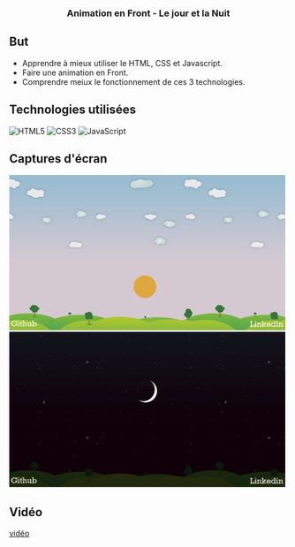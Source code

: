 ### <p align="center">Animation en Front - Le jour et la Nuit</p>

## But

- Apprendre à mieux utiliser le HTML, CSS et Javascript.
- Faire une animation en Front.
- Comprendre meiux le fonctionnement de ces 3 technologies.

## Technologies utilisées

![HTML5](https://img.shields.io/badge/html5-%23E34F26.svg?style=for-the-badge&logo=html5&logoColor=white)
![CSS3](https://img.shields.io/badge/css3-%231572B6.svg?style=for-the-badge&logo=css3&logoColor=white)
![JavaScript](https://img.shields.io/badge/javascript-%23323330.svg?style=for-the-badge&logo=javascript&logoColor=%23F7DF1E)

## Captures d'écran
 
<img src="/images/screenjour.png" alt="screen jour" width="500px"> <img src="/images/screennuit.png" alt="screen nuit" width="500px"><br>

## Vidéo

[vidéo]("videoanim.mp4)
